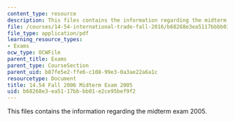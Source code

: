 ```yaml
---
content_type: resource
description: This files contains the information regarding the midterm exam 2005.
file: /courses/14-54-international-trade-fall-2016/b68268e3ea5117bbbb01e2ce95bef9f2_MIT14_54F16_Midterm2005.pdf
file_type: application/pdf
learning_resource_types:
- Exams
ocw_type: OCWFile
parent_title: Exams
parent_type: CourseSection
parent_uid: b87fe5e2-ffe6-c108-99e3-0a3ae22a6a1c
resourcetype: Document
title: 14.54 Fall 2006 Midterm Exam 2005
uid: b68268e3-ea51-17bb-bb01-e2ce95bef9f2
---
```

This files contains the information regarding the midterm exam 2005.

